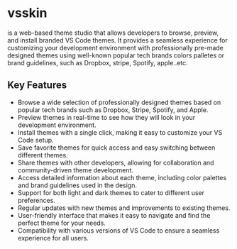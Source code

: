 # vsskin
is a web-based theme studio that allows developers to browse, preview, and install branded VS Code themes. It provides a seamless experience for customizing your development environment with professionally pre-made designed themes using well-known popular tech brands colors palletes or brand guidelines, such as Dropbox, stripe, Spotify, apple..etc.

## Key Features

* Browse a wide selection of professionally designed themes based on popular tech brands such as Dropbox, Stripe, Spotify, and Apple.
* Preview themes in real-time to see how they will look in your development environment.
* Install themes with a single click, making it easy to customize your VS Code setup.
* Save favorite themes for quick access and easy switching between different themes.
* Share themes with other developers, allowing for collaboration and community-driven theme development.
* Access detailed information about each theme, including color palettes and brand guidelines used in the design.
* Support for both light and dark themes to cater to different user preferences.
* Regular updates with new themes and improvements to existing themes.
* User-friendly interface that makes it easy to navigate and find the perfect theme for your needs.
* Compatibility with various versions of VS Code to ensure a seamless experience for all users.
